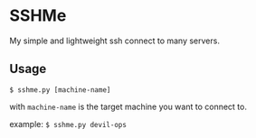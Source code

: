 SSHMe
=====

My simple and lightweight ssh connect to many servers.

Usage
-----

`$ sshme.py [machine-name]`

with `machine-name` is the target machine you want to connect to.

example: `$ sshme.py devil-ops`
